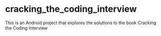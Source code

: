 # cracking_the_coding_interview

This is an Android project that explores the solutions to the book Cracking the Coding Interview
